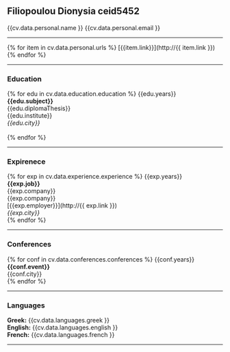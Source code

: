 ## Filiopoulou Dionysia ceid5452

{{cv.data.personal.name }}
{{cv.data.personal.email }}
_______________________

{% for item in cv.data.personal.urls %}
[{{item.link}}](http://{{ item.link }})<br>
{% endfor %}

_______________________

### Education

{% for edu in cv.data.education.education %}
{{edu.years}}<br>
**{{edu.subject}}**<br>
{{edu.diplomaThesis}}<br> 
{{edu.institute}}<br> 
*{{edu.city}}*<br> <br>
{% endfor %}

_______________________

### Expirenece

{% for exp in cv.data.experience.experience %}
    {{exp.years}}<br> 
    **{{exp.job}}**<br> 
    {{exp.company}}<br> 
    {{exp.company}}<br> 
   [{{exp.employer}}](http://{{ exp.link }})<br> 
    *{{exp.city}}*<br> 
{% endfor %}

_______________________

### Conferences

{% for conf in cv.data.conferences.conferences %}
   {{conf.years}}<br> 
   **{{conf.event}}**<br> 
   {{conf.city}}<br> 
{% endfor %}

_______________________

### Languages

**Greek:** {{cv.data.languages.greek }}<br>
**English:** {{cv.data.languages.english }}<br>
**French:** {{cv.data.languages.french }}<br>


_______________________
